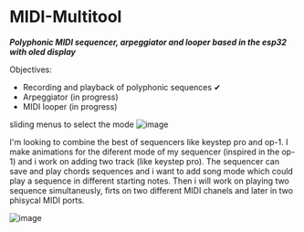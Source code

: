 # MIDI-Multitool
***Polyphonic MIDI sequencer, arpeggiator and looper based in the esp32 with oled display***

Objectives:
  - Recording and playback of polyphonic sequences ✔
  - Arpeggiator (in progress)
  - MIDI looper (in progress)

sliding menus to select the mode
![image](https://github.com/user-attachments/assets/df779f71-00f6-4f63-8d6d-ec849f8ba01f)

I'm looking to combine the best of sequencers like keystep pro and op-1. I make animations for the diferent mode of my sequencer (inspired in the op-1) and i work on adding two track (like keystep pro). The sequencer can save and play chords sequences and i want to add song mode which could play a sequence in different starting notes. Then i will work on playing two sequence simultaneusly, firts on two different MIDI chanels and later in two phisycal MIDI ports.

![image](https://github.com/user-attachments/assets/3e74f5cf-f39e-40b9-8cee-384ce6755b43)
